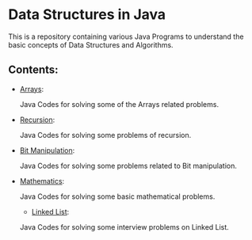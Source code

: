 # Data Structures in Java

This is a repository containing various Java Programs to understand the basic concepts of Data Structures and Algorithms.

## Contents:

* [Arrays](https://github.com/muskanmi/Data-Structures-Java/tree/main/Arrays):

  Java Codes for solving some of the Arrays related problems.

* [Recursion](https://github.com/muskanmi/Data-Structures-Java/tree/main/recursion):

  Java Codes for solving some problems of recursion.

* [Bit Manipulation](https://github.com/muskanmi/Data-Structures-Java/tree/main/Bit_Magic):

  Java Codes for solving some problems related to Bit manipulation.

* [Mathematics](https://github.com/muskanmi/Data-Structures-Java/tree/main/Mathematics):

  Java Codes for solving some basic mathematical problems.

  * [Linked List](https://github.com/muskanmi/Data-Structures-Java/tree/main/LinkedList):

  Java Codes for solving some interview problems on Linked List.
